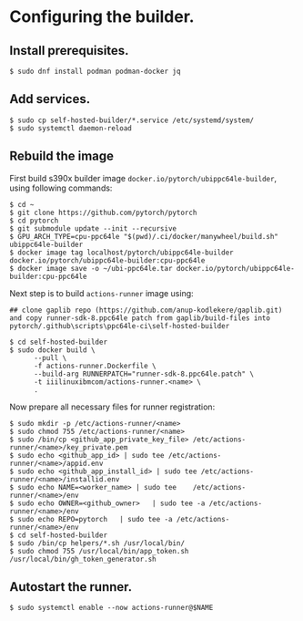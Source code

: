 # Configuring the builder.

## Install prerequisites.

```
$ sudo dnf install podman podman-docker jq
```
## Add services.

```
$ sudo cp self-hosted-builder/*.service /etc/systemd/system/
$ sudo systemctl daemon-reload
```

## Rebuild the image

First build s390x builder image `docker.io/pytorch/ubippc64le-builder`,
using following commands:

```
$ cd ~
$ git clone https://github.com/pytorch/pytorch
$ cd pytorch
$ git submodule update --init --recursive
$ GPU_ARCH_TYPE=cpu-ppc64le "$(pwd)/.ci/docker/manywheel/build.sh" ubippc64le-builder
$ docker image tag localhost/pytorch/ubippc64le-builder docker.io/pytorch/ubippc64le-builder:cpu-ppc64le
$ docker image save -o ~/ubi-ppc64le.tar docker.io/pytorch/ubippc64le-builder:cpu-ppc64le
```


Next step is to build `actions-runner` image using:

```
## clone gaplib repo (https://github.com/anup-kodlekere/gaplib.git) and copy runner-sdk-8.ppc64le patch from gaplib/build-files into pytorch/.github\scripts\ppc64le-ci\self-hosted-builder

$ cd self-hosted-builder
$ sudo docker build \
      --pull \
      -f actions-runner.Dockerfile \
      --build-arg RUNNERPATCH="runner-sdk-8.ppc64le.patch" \
      -t iiilinuxibmcom/actions-runner.<name> \
      .
```

Now prepare all necessary files for runner registration:

```
$ sudo mkdir -p /etc/actions-runner/<name>
$ sudo chmod 755 /etc/actions-runner/<name>
$ sudo /bin/cp <github_app_private_key_file> /etc/actions-runner/<name>/key_private.pem
$ sudo echo <github_app_id> | sudo tee /etc/actions-runner/<name>/appid.env
$ sudo echo <github_app_install_id> | sudo tee /etc/actions-runner/<name>/installid.env
$ sudo echo NAME=<worker_name> | sudo tee    /etc/actions-runner/<name>/env
$ sudo echo OWNER=<github_owner>   | sudo tee -a /etc/actions-runner/<name>/env
$ sudo echo REPO=pytorch   | sudo tee -a /etc/actions-runner/<name>/env
$ cd self-hosted-builder
$ sudo /bin/cp helpers/*.sh /usr/local/bin/
$ sudo chmod 755 /usr/local/bin/app_token.sh /usr/local/bin/gh_token_generator.sh
```

## Autostart the runner.

```
$ sudo systemctl enable --now actions-runner@$NAME
```
